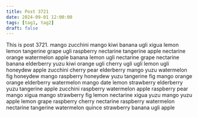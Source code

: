 ```yaml
---
title: Post 3721
date: 2024-09-01 12:00:00
tags: [tag1, tag2]
draft: false
---
```

This is post 3721.
mango
zucchini
mango
kiwi
banana
ugli
xigua
lemon
lemon
tangerine
grape
ugli
raspberry
nectarine
tangerine
apple
nectarine
orange
watermelon
apple
banana
lemon
ugli
nectarine
grape
nectarine
banana
elderberry
yuzu
kiwi
orange
ugli
cherry
ugli
ugli
lemon
ugli
honeydew
apple
zucchini
cherry
pear
elderberry
mango
yuzu
watermelon
fig
honeydew
mango
raspberry
honeydew
yuzu
tangerine
fig
mango
orange
orange
elderberry
watermelon
mango
date
lemon
strawberry
elderberry
yuzu
tangerine
apple
zucchini
raspberry
watermelon
apple
raspberry
pear
mango
xigua
mango
strawberry
fig
lemon
nectarine
xigua
yuzu
mango
yuzu
apple
lemon
grape
raspberry
cherry
nectarine
raspberry
watermelon
nectarine
tangerine
watermelon
quince
strawberry
banana
ugli
apple
